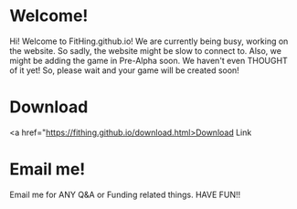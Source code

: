 # Welcome!
Hi!
Welcome to FitHing.github.io! We are currently being busy, working on the website. So sadly, the website might be slow to connect to. Also, we might be adding the game in Pre-Alpha soon. We haven't even THOUGHT of it yet! So, please wait and your game will be created soon!

# Download

<a href="https://fithing.github.io/download.html>Download Link</a>

# Email me!

Email me for ANY Q&A or Funding related things. HAVE FUN!!
